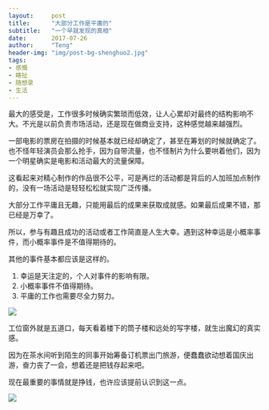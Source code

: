 ```yaml
---
layout:     post
title:      "大部分工作是平庸的"
subtitle:   "一个早就发现的真相"
date:       2017-07-26
author:     "Teng"
header-img: "img/post-bg-shenghuo2.jpg"
tags:
- 感慨
- 瞎扯
- 随想录
- 生活
---
```


最大的感受是，工作很多时候确实繁琐而低效，让人心累却对最终的结构影响不大。不光是以前负责市场活动，还是现在做商业支持，这种感觉越来越强烈。

一部电影的票房在拍摄的时候基本就已经却确定了，甚至在筹划的时候就确定了。也不怪年轻演员会那么抢手，因为自带流量，也不怪制片为什么要哄着他们，因为一个明星确实是电影和活动最大的流量保障。

这看起来对精心制作的作品很不公平，可是再烂的活动都是背后的人加班加点制作的，没有一场活动是轻轻松松就实现广泛传播。

大部分工作平庸且无趣，只能用最后的成果来获取成就感。如果最后成果不错，那已经是万幸了。

所以，参与有趣且成功的活动或者工作简直是人生大幸。遇到这种幸运是小概率事件，而小概率事件是不值得期待的。

其他的事件基本都应该是这样的。

1. 幸运是天注定的，个人对事件的影响有限。
2. 小概率事件不值得期待。
3. 平庸的工作也需要尽全力努力。

![](http://images.tengblog.com/17-7-26/59626527.jpg)

工位窗外就是五道口，每天看着楼下的筒子楼和远处的写字楼，就生出魔幻的真实感。

因为在茶水间听到陌生的同事开始筹备订机票出门旅游，便蠢蠢欲动想着国庆出游，奋力丧了一会，想着还是把钱存起来吧。

现在最重要的事情就是挣钱，也许应该提前认识到这一点。

![](http://images.tengblog.com/17-7-26/21967152.jpg)